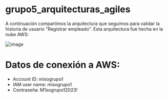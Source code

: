 # grupo5_arquitecturas_agiles

A continuación compartimos la arquitectura que seguimos para validar la historia de usuario "Registrar empleado". Esta arquitectura fue hecha en la nube AWS:

![image](https://github.com/dhenaotoro/grupo5_arquitecturas_agiles/assets/78186561/90da59a1-f645-4906-8461-d456a1bdcf81)

# Datos de conexión a AWS:
 - Account ID: misogrupo1
 - IAM user name: misogrupo1
 - Contraseña: M1sogrupo12023!
